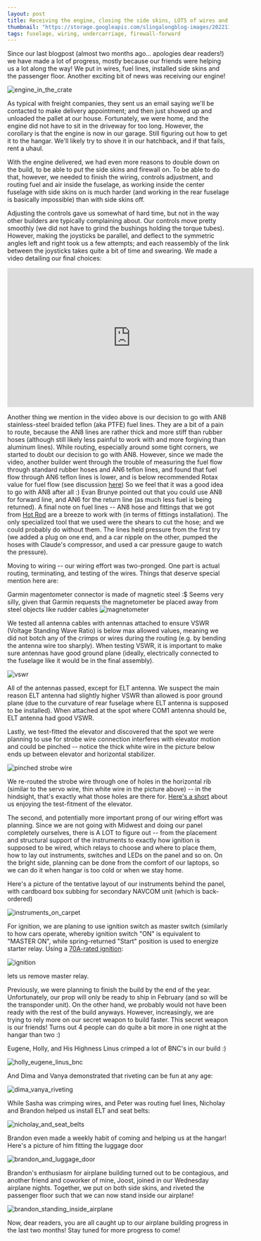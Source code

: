 ```yaml
---
layout: post
title: Receiving the engine, closing the side skins, LOTS of wires and help from friends!
thumbnail: "https://storage.googleapis.com/slingalongblog-images/20221109_222736_thumb.jpg"
tags: fuselage, wiring, undercarriage, firewall-forward
---
```

Since our last blogpost (almost two months ago... apologies dear readers!) we have made a lot of progress,
mostly because our friends were helping us a lot along the way! We put in wires, fuel lines, installed
side skins and the passenger floor. Another exciting bit of news was receiving our engine!

![engine_in_the_crate](https://storage.googleapis.com/slingalongblog-images/20220926_122718.jpg)

As typical with freight companies, they sent us an email saying we'll be contacted to make delivery appointment;
and then just showed up and unloaded the pallet at our house. Fortunately, we were home, and the engine did not have
to sit in the driveway for too long. However, the corollary is that the engine is now in our garage. Still figuring 
out how to get it to the hangar. We'll likely try to shove it in our hatchback, and if that fails, rent a uhaul.

With the engine delivered, we had even more reasons to double down on the build, to be able to put the side skins and firewall on.
To be able to do that, however, we needed to finish the wiring, controls adjustment, and 
routing fuel and air inside the fuselage, as working inside the center fuselage
with side skins on is much harder (and working in the rear fuselage is basically impossible) than with side skins off.

Adjusting the controls gave us somewhat of hard time, but not in the way other builders are typically complaining about.
Our controls move pretty smoothly (we did not have to grind the bushings holding the torque tubes). However, making the
joysticks be parallel, and deflect to the symmetric angles left and right took us a few attempts; and each reassembly
of the link between the joysticks takes quite a bit of time and swearing. We made a video detailing our final choices:

<iframe width="560" height="315" src="https://www.youtube.com/embed/yo5-dDwZoHU" title="YouTube video player" frameborder="0" allow="accelerometer; autoplay; clipboard-write; encrypted-media; gyroscope; picture-in-picture" allowfullscreen></iframe>

Another thing we mention in the video above is our decision to go with AN8 stainless-steel braided teflon (aka PTFE) fuel lines.
They are a bit of a pain to route, because the AN8 lines are rather thick and more stiff than rubber hoses (although still likely less painful to work with and more forgiving than aluminum lines).
While routing, especially around some tight corners, we started to doubt our decision to go with AN8.
However, since we made the video, another builder went through the trouble of measuring the fuel flow through standard rubber hoses and AN6 teflon lines,
and found that fuel flow through AN6 teflon lines is lower, and is below recommended Rotax value for fuel flow (see discussion [here](https://www.facebook.com/groups/1138683809550996/permalink/5640728956013103/))
So we feel that it was a good idea to go with AN8 after all :) Evan Brunye pointed out that you could use AN8 for forward line, and AN6 for the return line (as much less fuel is being returned). 
A final note on fuel lines -- AN8 hose and fittings that we got from [Hot Rod](https://hotrodfuelhose.com/) are a breeze to work with (in terms of fittings installation).
The only specialized tool that we used were the shears to cut the hose; and we could probably do without them.
The lines held pressure from the first try (we added a plug on one end, and a car nipple on the other, pumped the hoses with Claude's compressor, and used a car pressure gauge to watch the pressure).

Moving to wiring -- our wiring effort was two-pronged. One part is actual routing, terminating, and testing of the wires. Things that deserve special mention here are: 

Garmin magentometer connector is made of magnetic steel :$ Seems very silly, given that Garmin requests the magnetometer be placed away from steel objects like rudder cables
![magnetometer](https://storage.googleapis.com/slingalongblog-images/20221015_212008.jpg)

We tested all antenna cables with antennas attached to ensure VSWR (Voltage Standing Wave Ratio) is below max allowed values,
meaning we did not botch any of the crimps or wires during the routing (e.g. by bending the antenna wire too sharply). When testing VSWR, it is important to make sure antennas have good ground plane (ideally, electrically connected to the fuselage like it would be in the final assembly). 

![vswr](https://storage.googleapis.com/slingalongblog-images/PXL_20220821_025106622.jpg)

All of the antennas passed, except for ELT antenna. We suspect the main reason ELT antenna had slightly higher VSWR than allowed is poor ground plane (due to the curvature of rear fuselage where ELT antenna is supposed to be installed). When attached at the spot where COM1 antenna should be, ELT antenna had good VSWR.

Lastly, we test-fitted the elevator and discovered that the spot we were planning to use for strobe wire connection interferes with elevator motion and could be pinched --
notice the thick white wire in the picture below ends up between elevator and horizontal stabilizer.

![pinched strobe wire](https://storage.googleapis.com/slingalongblog-images/20221016_170724.jpg)

We re-routed the strobe wire through one of holes in the horizontal rib (similar to the servo wire, thin white wire in the picture above) -- in the hindsight, that's exactly what those holes are there for.
[Here's a short](https://youtube.com/shorts/BsoZul11EW0?feature=share) about us enjoying the test-fitment of the elevator.


The second, and potentially more important prong of our wiring effort was planning. Since we are not going with Midwest and doing our panel completely ourselves, there is A LOT to figure out -- from the placement and structural support of the instruments to exactly how ignition is supposed to be wired, which relays to choose and where to place them, how to lay out instruments, switches and LEDs on the panel and so on.
On the bright side, planning can be done from the comfort of our laptops, so we can do it when hangar is too cold or when we stay home. 

Here's a picture of the tentative layout of our instruments behind the panel, with cardboard box subbing for secondary NAVCOM unit (which is back-ordered)

![instruments_on_carpet](https://storage.googleapis.com/slingalongblog-images/20221009_211957.jpg)

For ignition, we are planing to use ignition switch as master switch (similarly to how cars operate, whereby ignition switch "ON" is equivalent to "MASTER ON", while spring-returned "Start" position is used to energize starter relay. Using a [70A-rated ignition](https://www.littelfuse.com/products/switches/ignition-switches/95-standard-body/95521_b.aspx):

![ignition](https://storage.googleapis.com/slingalongblog-images/20220911_112528.jpg)

lets us remove master relay.

Previously, we were planning to finish the build by the end of the year. Unfortunately, our prop will only be ready to ship in February (and so will be the transponder unit). On the other hand, we probably would not have been ready with the rest of the build anyways. However, increasingly, we are trying to rely more on our secret weapon to build faster. This secret weapon is our friends!
Turns out 4 people can do quite a bit more in one night at the hangar than two :) 

Eugene, Holly, and His Highness Linus crimped a lot of BNC's in our build  :)

![holly_eugene_linus_bnc](https://storage.googleapis.com/slingalongblog-images/20220916_200818.jpg)

And Dima and Vanya demonstrated that riveting can be fun at any age:

![dima_vanya_riveting](https://storage.googleapis.com/slingalongblog-images/20220831_204244.jpg)

While Sasha was crimping wires, and Peter was routing fuel lines, Nicholay and Brandon helped us install ELT and seat belts:

![nicholay_and_seat_belts](https://storage.googleapis.com/slingalongblog-images/20221002_143621.jpg)

Brandon even made a weekly habit of coming and helping us at the hangar! Here's a picture of him fitting the luggage door

![brandon_and_luggage_door](https://storage.googleapis.com/slingalongblog-images/20221012_223223.jpg)

Brandon's enthusiasm for airplane building turned out to be contagious, and another friend and coworker of mine, Joost, joined in our Wednesday airplane nights.
Together, we put on both side skins, and riveted the passenger floor such that we can now stand inside our airplane!

![brandon_standing_inside_airplane](https://storage.googleapis.com/slingalongblog-images/PXL_20221110_043035718.MP.jpg)

Now, dear readers, you are all caught up to our airplane building progress in the last two months! Stay tuned for more progress to come!
